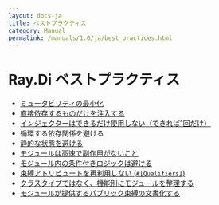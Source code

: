 ```yaml
---
layout: docs-ja
title: ベストプラクティス
category: Manual
permalink: /manuals/1.0/ja/best_practices.html
---
```

# Ray.Di ベストプラクティス

*   [ミュータビリティの最小化](bp/minimize_mutability.html)
*   [直接依存するものだけを注入する](bp/inject_only_direct_dependencies.html)
*   [インジェクターはできるだけ使用しない（できれば1回だけ）](bp/injecting_the_injector.html)
*   循環する依存関係を避ける
*   [静的な状態を避ける](bp/avoid_static_state.html)
*   [モジュールは高速で副作用がないこと](bp/modules_should_be_fast_and_side_effect_free.html)
*   [モジュール内の条件付きロジックは避ける](bp/avoid_conditional_logic_in_modules.html)
*   [束縛アトリビュートを再利用しない (`#[Qualifiers]`)](bp/dont_reuse_annotations.html)
*   [クラスタイプではなく、機能別にモジュールを整理する](bp/organize_modules_by_feature.html)
*   [モジュールが提供するパブリック束縛の文書化する](bp/document_public_bindings.html)
